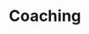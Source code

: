 ---
layout: coaching
show: true
published: true
order: '3'
title: Coaching
image: /images/coaching/coaching-banner.jpg
header: Coaching
header-link: Se hvad vi tilbyder ⟶
header-link-url: '#content-section'
breadcrumb: true
description: Samtaler er en effektiv måde at finde nye veje at gå. Et coachingforløb hos CCC skærper dit fokus på personlig udvikling, forebyggelse af stress, styrkelse af balancen mellem arbejdsliv og privatliv og gør dig i stand til at håndtere de udfordringer, der er og måtte komme.<br><br>Hos CCC er du altid er sikker på at møde en faglig og teoretisk dybt og bredt funderet coach med mange års erfaring med professionelle samtaler og som minimum en Master i Business Coaching. Da relationen er af afgørende betydning for effekten af coaching, gør vi en dyd ud af at finde den helt rigtige coach til dig og din situation.
signup: Coaching samtaler
---
